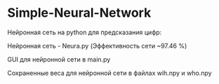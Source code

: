 # Simple-Neural-Network
Нейронная сеть на python для предсказания цифр: 

  Нейронная сеть - Neura.py (Эффективность сети ~97.46 %)
  
  GUI для нейронной сети в main.py
  
  Сохраненные веса для нейронной сети в файлах wih.npy и who.npy
